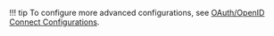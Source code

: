 !!! tip
    To configure more advanced configurations, see [OAuth/OpenID Connect Configurations]({{base_path}}/guides/login/oauth-app-config-advanced). 

